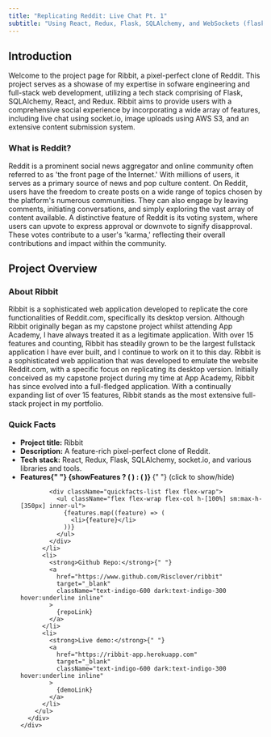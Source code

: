 ```yaml
---
title: "Replicating Reddit: Live Chat Pt. 1"
subtitle: "Using React, Redux, Flask, SQLAlchemy, and WebSockets (flask-socketio) to create Reddit's live messaging feature."
---
```


## Introduction

Welcome to the project page for Ribbit, a pixel-perfect clone of Reddit. This project serves as a showase of my expertise in sofware engineering and full-stack web development, utilizing a tech stack comprising of Flask, SQLAlchemy, React, and Redux. Ribbit aims to provide users with a comprehensive social experience by incorporating a wide array of features, including live chat using socket.io, image uploads using AWS S3, and an extensive content submission system.

### What is Reddit?

Reddit is a prominent social news aggregator and online community often referred to as 'the front page of the Internet.' With millions of users, it serves as a primary source of news and pop culture content. On Reddit, users have the freedom to create posts on a wide range of topics chosen by the platform's numerous communities. They can also engage by leaving comments, initiating conversations, and simply exploring the vast array of content available. A distinctive feature of Reddit is its voting system, where users can upvote to express approval or downvote to signify disapproval. These votes contribute to a user's 'karma,' reflecting their overall contributions and impact within the community.

## Project Overview

### About Ribbit

Ribbit is a sophisticated web application developed to replicate the core functionalities of Reddit.com, specifically its desktop version. Although Ribbit originally began as my capstone project whilst attending App Academy, I have always treated it as a legitimate application. With over 15 features and counting, Ribbit has steadily grown to be the largest fullstack application I have ever built, and I continue to work on it to this day. Ribbit is a sophisticated web application that was developed to emulate the website Reddit.com, with a specific focus on replicating its desktop version. Initially conceived as my capstone project during my time at App Academy, Ribbit has since evolved into a full-fledged application. With a continually expanding list of over 15 features, Ribbit stands as the most extensive full-stack project in my portfolio.

 <div className="quickfacts-div w-full max-w-[700px] rounded-[8px] mt-12 font-rubik text-base font-medium text-slate-900 dark:text-gray-50 overflow-hidden dark:bg-slate-700 mx-auto">
      <div className="bg-indigo-200 px-[30px] py-[11px] dark:bg-slate-800">
        <h3 className="text-2xl font-bold font-rubik leading-0 mt-1">
          Quick Facts
        </h3>
      </div>
      </div>
      <div className="px-[30px] py-[10px]">
        <ul className="quickfacts break-normal mb-0">
          <li>
            <strong>Project title:</strong> Ribbit
          </li>
          <li>
            <strong>Description:</strong> A feature-rich pixel-perfect clone of
            Reddit.
          </li>
          <li>
            <strong>Tech stack:</strong> React, Redux, Flask, SQLAlchemy,
            socket.io, and various libraries and tools.
          </li>
          <li onClick={handleFeatures} className="cursor-pointer w-fit">
            <div className="flex items-center">
              <strong className="flex items-center">
                Features{" "}
                {showFeatures ? (
                  <HiChevronUp className="text-2xl" />
                ) : (
                  <HiChevronDown className="text-2xl" />
                )}
              </strong>{" "}
              <span className="text-sm">(click to show/hide)</span>
            </div>

            <div className="quickfacts-list flex flex-wrap">
              <ul className="flex flex-wrap flex-col h-[100%] sm:max-h-[350px] inner-ul">
                {features.map((feature) => (
                  <li>{feature}</li>
                ))}
              </ul>
            </div>
          </li>
          <li>
            <strong>Github Repo:</strong>{" "}
            <a
              href="https://www.github.com/Risclover/ribbit"
              target="_blank"
              className="text-indigo-600 dark:text-indigo-300 hover:underline inline"
            >
              {repoLink}
            </a>
          </li>
          <li>
            <strong>Live demo:</strong>{" "}
            <a
              href="https://ribbit-app.herokuapp.com"
              target="_blank"
              className="text-indigo-600 dark:text-indigo-300 hover:underline inline"
            >
              {demoLink}
            </a>
          </li>
        </ul>
      </div>
    </div>
